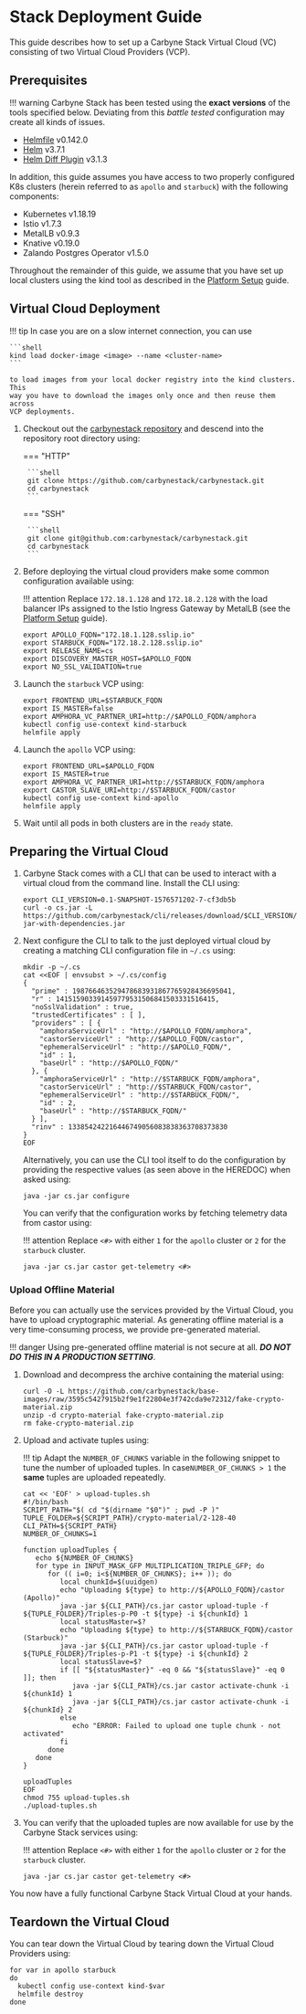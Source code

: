 # Stack Deployment Guide

This guide describes how to set up a Carbyne Stack Virtual Cloud (VC) consisting
of two Virtual Cloud Providers (VCP).

## Prerequisites

!!! warning
    Carbyne Stack has been tested using the **exact versions** of the tools
    specified below. Deviating from this _battle tested_ configuration may
    create all kinds of issues.

- [Helmfile](https://github.com/roboll/helmfile) v0.142.0
- [Helm](https://helm.sh/) v3.7.1
- [Helm Diff Plugin](https://github.com/databus23/helm-diff) v3.1.3

In addition, this guide assumes you have access to two properly configured K8s
clusters (herein referred to as `apollo` and `starbuck`) with the following
components:

- Kubernetes v1.18.19
- Istio v1.7.3
- MetalLB v0.9.3
- Knative v0.19.0
- Zalando Postgres Operator v1.5.0

Throughout the remainder of this guide, we assume that you have set up local
clusters using the kind tool as described in the
[Platform Setup](../platform-setup) guide.

## Virtual Cloud Deployment

!!! tip
    In case you are on a slow internet connection, you can use

    ```shell
    kind load docker-image <image> --name <cluster-name>
    ```

    to load images from your local docker registry into the kind clusters. This 
    way you have to download the images only once and then reuse them across
    VCP deployments.

1. Checkout out the [carbynestack repository](https://github.com/carbynestack/carbynestack)
   and descend into the repository root directory using:

    === "HTTP"

        ```shell
        git clone https://github.com/carbynestack/carbynestack.git
        cd carbynestack
        ```

    === "SSH"

        ```shell
        git clone git@github.com:carbynestack/carbynestack.git
        cd carbynestack
        ```

1. Before deploying the virtual cloud providers make some common configuration
   available using:

    !!! attention
        Replace `172.18.1.128` and `172.18.2.128` with the load balancer IPs
        assigned to the Istio Ingress Gateway by MetalLB (see the
        [Platform Setup](../platform-setup) guide).

    ```shell
    export APOLLO_FQDN="172.18.1.128.sslip.io"
    export STARBUCK_FQDN="172.18.2.128.sslip.io"
    export RELEASE_NAME=cs
    export DISCOVERY_MASTER_HOST=$APOLLO_FQDN
    export NO_SSL_VALIDATION=true
    ```

1. Launch the `starbuck` VCP using:

    ```shell
    export FRONTEND_URL=$STARBUCK_FQDN
    export IS_MASTER=false
    export AMPHORA_VC_PARTNER_URI=http://$APOLLO_FQDN/amphora
    kubectl config use-context kind-starbuck
    helmfile apply
    ```

1. Launch the `apollo` VCP using:

    ```shell
    export FRONTEND_URL=$APOLLO_FQDN
    export IS_MASTER=true
    export AMPHORA_VC_PARTNER_URI=http://$STARBUCK_FQDN/amphora
    export CASTOR_SLAVE_URI=http://$STARBUCK_FQDN/castor
    kubectl config use-context kind-apollo
    helmfile apply
    ```

1. Wait until all pods in both clusters are in the `ready` state.

## Preparing the Virtual Cloud

1. Carbyne Stack comes with a CLI that can be used to interact with a virtual
   cloud from the command line. Install the CLI using:

    ```shell
    export CLI_VERSION=0.1-SNAPSHOT-1576571202-7-cf3db5b
    curl -o cs.jar -L https://github.com/carbynestack/cli/releases/download/$CLI_VERSION/cli-$CLI_VERSION-jar-with-dependencies.jar
    ```

2. Next configure the CLI to talk to the just deployed virtual cloud by creating
   a matching CLI configuration file in `~/.cs` using:

    ```shell
    mkdir -p ~/.cs
    cat <<EOF | envsubst > ~/.cs/config
    {
      "prime" : 198766463529478683931867765928436695041,
      "r" : 141515903391459779531506841503331516415,
      "noSslValidation" : true,
      "trustedCertificates" : [ ],
      "providers" : [ {
        "amphoraServiceUrl" : "http://$APOLLO_FQDN/amphora",
        "castorServiceUrl" : "http://$APOLLO_FQDN/castor",
        "ephemeralServiceUrl" : "http://$APOLLO_FQDN/",
        "id" : 1,
        "baseUrl" : "http://$APOLLO_FQDN/"
      }, {
        "amphoraServiceUrl" : "http://$STARBUCK_FQDN/amphora",
        "castorServiceUrl" : "http://$STARBUCK_FQDN/castor",
        "ephemeralServiceUrl" : "http://$STARBUCK_FQDN/",
        "id" : 2,
        "baseUrl" : "http://$STARBUCK_FQDN/"
      } ],
      "rinv" : 133854242216446749056083838363708373830
    }
    EOF
    ```

    Alternatively, you can use the CLI tool itself to do the configuration by
    providing the respective values (as seen above in the HEREDOC) when asked
    using:

    ```shell
    java -jar cs.jar configure
    ```

    You can verify that the configuration works by fetching telemetry data from
    castor using:

    !!! attention
        Replace `<#>` with either `1` for the `apollo` cluster or `2` for the
        `starbuck` cluster.

    ```shell
    java -jar cs.jar castor get-telemetry <#>
    ```

### Upload Offline Material

Before you can actually use the services provided by the Virtual Cloud, you have
to upload cryptographic material. As generating offline material is a very
time-consuming process, we provide pre-generated material.

!!! danger
    Using pre-generated offline material is not secure at all. **_DO NOT DO THIS
    IN A PRODUCTION SETTING_**.

1. Download and decompress the archive containing the material using:

    ```shell
    curl -O -L https://github.com/carbynestack/base-images/raw/3595c5427915b2f9e1f22804e3f742cda9e72312/fake-crypto-material.zip
    unzip -d crypto-material fake-crypto-material.zip
    rm fake-crypto-material.zip
    ```

2. Upload and activate tuples using:

    !!! tip
        Adapt the `NUMBER_OF_CHUNKS` variable in the following snippet to tune
        the number of uploaded tuples. In case`NUMBER_OF_CHUNKS > 1` the **same**
        tuples are uploaded repeatedly.

    ```shell
    cat << 'EOF' > upload-tuples.sh
    #!/bin/bash
    SCRIPT_PATH="$( cd "$(dirname "$0")" ; pwd -P )"
    TUPLE_FOLDER=${SCRIPT_PATH}/crypto-material/2-128-40
    CLI_PATH=${SCRIPT_PATH}
    NUMBER_OF_CHUNKS=1

    function uploadTuples {
       echo ${NUMBER_OF_CHUNKS}
       for type in INPUT_MASK_GFP MULTIPLICATION_TRIPLE_GFP; do
          for (( i=0; i<${NUMBER_OF_CHUNKS}; i++ )); do
             local chunkId=$(uuidgen)
             echo "Uploading ${type} to http://${APOLLO_FQDN}/castor (Apollo)"
             java -jar ${CLI_PATH}/cs.jar castor upload-tuple -f ${TUPLE_FOLDER}/Triples-p-P0 -t ${type} -i ${chunkId} 1
             local statusMaster=$?
             echo "Uploading ${type} to http://${STARBUCK_FQDN}/castor (Starbuck)"
             java -jar ${CLI_PATH}/cs.jar castor upload-tuple -f ${TUPLE_FOLDER}/Triples-p-P1 -t ${type} -i ${chunkId} 2
             local statusSlave=$?
             if [[ "${statusMaster}" -eq 0 && "${statusSlave}" -eq 0 ]]; then
                java -jar ${CLI_PATH}/cs.jar castor activate-chunk -i ${chunkId} 1
                java -jar ${CLI_PATH}/cs.jar castor activate-chunk -i ${chunkId} 2
             else
                echo "ERROR: Failed to upload one tuple chunk - not activated"
             fi
          done
       done
    }

    uploadTuples
    EOF
    chmod 755 upload-tuples.sh
    ./upload-tuples.sh
    ```

3. You can verify that the uploaded tuples are now available for use by the
   Carbyne Stack services using:

    !!! attention
        Replace `<#>` with either `1` for the `apollo` cluster or `2` for the
        `starbuck` cluster.

    ```shell
    java -jar cs.jar castor get-telemetry <#>
    ```

You now have a fully functional Carbyne Stack Virtual Cloud at your hands.

## Teardown the Virtual Cloud

You can tear down the Virtual Cloud by tearing down the Virtual Cloud Providers
using:

```shell
for var in apollo starbuck
do
  kubectl config use-context kind-$var
  helmfile destroy
done
```
